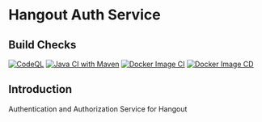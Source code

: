 # Hangout Auth Service

## Build Checks

 [![CodeQL](https://github.com/opticSquid/hangout-auth-service/actions/workflows/github-code-scanning/codeql/badge.svg)](https://github.com/opticSquid/hangout-auth-service/actions/workflows/github-code-scanning/codeql)
 [![Java CI with Maven](https://github.com/opticSquid/hangout-auth-service/actions/workflows/maven.yml/badge.svg)](https://github.com/opticSquid/hangout-auth-service/actions/workflows/maven.yml)
 [![Docker Image CI](https://github.com/opticSquid/hangout-auth-service/actions/workflows/docker-image.yml/badge.svg)](https://github.com/opticSquid/hangout-auth-service/actions/workflows/docker-image-build.yml)
 [![Docker Image CD](https://github.com/opticSquid/hangout-auth-service/actions/workflows/docker-image-publish.yml/badge.svg)](https://github.com/opticSquid/hangout-auth-service/actions/workflows/docker-image-publish.yml)

## Introduction

Authentication and Authorization Service for Hangout
